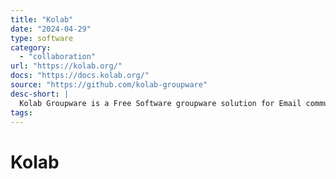 ```yaml
---
title: "Kolab"
date: "2024-04-29"
type: software
category:
  - "collaboration"
url: "https://kolab.org/"
docs: "https://docs.kolab.org/"
source: "https://github.com/kolab-groupware"
desc-short: |
  Kolab Groupware is a Free Software groupware solution for Email communications, Events & Appointments, Contacts and more.
tags:
---
```

# Kolab
